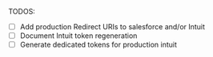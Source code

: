 
TODOS:
- [ ]  Add production Redirect URIs to salesforce and/or Intuit
- [ ] Document Intuit token regeneration
- [ ] Generate dedicated tokens for production intuit